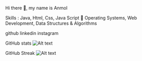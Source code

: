 Hi there 👋, my name is Anmol

Skills : Java, Html, Css, Java Script 💬 Operating Systems, Web Development, Data Structures & Algorithms

github linkedin instagram

GitHub stats
![Alt text](image.png)

GitHub Streak
![Alt text](image-1.png)